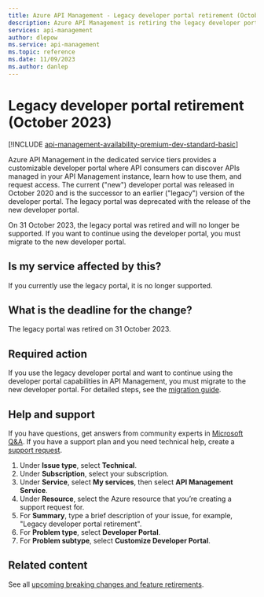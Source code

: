 ```yaml
---
title: Azure API Management - Legacy developer portal retirement (October 2023)
description: Azure API Management is retiring the legacy developer portal effective 31 October 2023. If you use the legacy portal, migrate to the new developer portal.
services: api-management
author: dlepow
ms.service: api-management
ms.topic: reference
ms.date: 11/09/2023
ms.author: danlep
---
```


# Legacy developer portal retirement (October 2023)

[!INCLUDE [api-management-availability-premium-dev-standard-basic](../../../includes/api-management-availability-premium-dev-standard-basic.md)]

Azure API Management in the dedicated service tiers provides a customizable developer portal where API consumers can discover APIs managed in your API Management instance, learn how to use them, and request access. The current ("new") developer portal was released in October 2020 and is the successor to an earlier ("legacy") version of the developer portal. The legacy portal was deprecated with the release of the new developer portal. 

On 31 October 2023, the legacy portal was retired and will no longer be supported. If you want to continue using the developer portal, you must migrate to the new developer portal. 

## Is my service affected by this?

If you currently use the legacy portal, it is no longer supported. 

## What is the deadline for the change?

The legacy portal was retired on 31 October 2023.

## Required action

If you use the legacy developer portal and want to continue using the developer portal capabilities in API Management, you must migrate to the new developer portal. For detailed steps, see the [migration guide](../developer-portal-deprecated-migration.md).

## Help and support

If you have questions, get answers from community experts in [Microsoft Q&A](/answers/tags/29/azure-api-management). If you have a support plan and you need technical help, create a [support request](https://portal.azure.com/#view/Microsoft_Azure_Support/HelpAndSupportBlade/~/overview).

1. Under **Issue type**, select **Technical**.  
1. Under **Subscription**, select your subscription.  
1. Under **Service**, select **My services**, then select **API Management Service**. 
1. Under **Resource**, select the Azure resource that you’re creating a support request for.  
1. For **Summary**, type a brief description of your issue, for example, "Legacy developer portal retirement". 
1. For **Problem type**, select **Developer Portal**. 
1. For **Problem subtype**, select **Customize Developer Portal**. 

## Related content

See all [upcoming breaking changes and feature retirements](overview.md).

